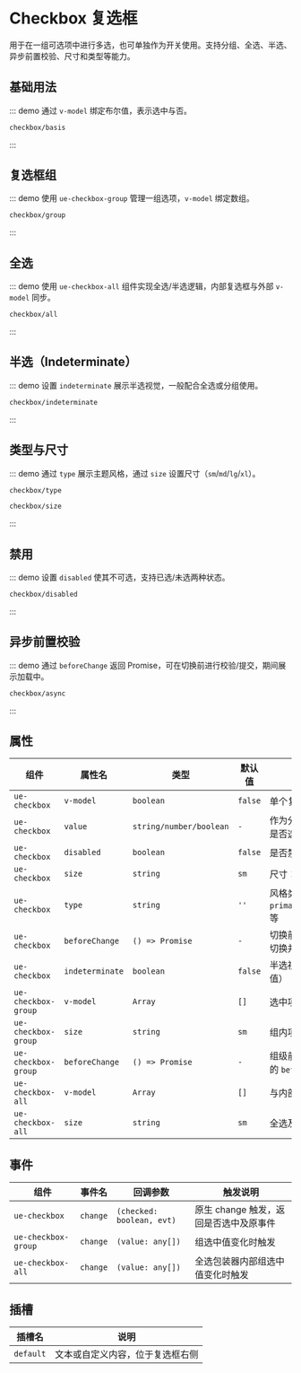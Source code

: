 # Checkbox 复选框

用于在一组可选项中进行多选，也可单独作为开关使用。支持分组、全选、半选、异步前置校验、尺寸和类型等能力。

## 基础用法

::: demo 通过 `v-model` 绑定布尔值，表示选中与否。

```html
checkbox/basis
```

:::

## 复选框组

::: demo 使用 `ue-checkbox-group` 管理一组选项，`v-model` 绑定数组。

```html
checkbox/group
```

:::

## 全选

::: demo 使用 `ue-checkbox-all` 组件实现全选/半选逻辑，内部复选框与外部 `v-model` 同步。

```html
checkbox/all
```

:::

## 半选（Indeterminate）

::: demo 设置 `indeterminate` 展示半选视觉，一般配合全选或分组使用。

```html
checkbox/indeterminate
```

:::

## 类型与尺寸

::: demo 通过 `type` 展示主题风格，通过 `size` 设置尺寸（`sm`/`md`/`lg`/`xl`）。

```html
checkbox/type
```

```html
checkbox/size
```

:::

## 禁用

::: demo 设置 `disabled` 使其不可选，支持已选/未选两种状态。

```html
checkbox/disabled
```

:::

## 异步前置校验

::: demo 通过 `beforeChange` 返回 Promise，可在切换前进行校验/提交，期间展示加载中。

```html
checkbox/async
```

:::

## 属性

| 组件 | 属性名 | 类型 | 默认值 | 说明 |
| ---- | ------ | ---- | ------ | ---- |
| `ue-checkbox` | `v-model` | `boolean` | `false` | 单个复选框的选中状态 |
| `ue-checkbox` | `value` | `string/number/boolean` | `-` | 作为分组时的选项值，用于比对是否选中 |
| `ue-checkbox` | `disabled` | `boolean` | `false` | 是否禁用 |
| `ue-checkbox` | `size` | `string` | `sm` | 尺寸：`sm`/`md`/`lg`/`xl` |
| `ue-checkbox` | `type` | `string` | `''` | 风格类型：`primary`/`success`/`warning`/`error` 等 |
| `ue-checkbox` | `beforeChange` | `() => Promise` | `-` | 切换前置校验，resolve 后才会切换并结束加载 |
| `ue-checkbox` | `indeterminate` | `boolean` | `false` | 半选视觉状态（仅样式，不改变值） |
| `ue-checkbox-group` | `v-model` | `Array` | `[]` | 选中项数组 |
| `ue-checkbox-group` | `size` | `string` | `sm` | 组内项的统一尺寸 |
| `ue-checkbox-group` | `beforeChange` | `() => Promise` | `-` | 组级前置校验，优先级高于子项的 `beforeChange` |
| `ue-checkbox-all` | `v-model` | `Array` | `[]` | 与内部组的选中项同步 |
| `ue-checkbox-all` | `size` | `string` | `sm` | 全选及子项尺寸 |

## 事件

| 组件 | 事件名 | 回调参数 | 触发说明 |
| ---- | ------ | -------- | -------- |
| `ue-checkbox` | `change` | `(checked: boolean, evt)` | 原生 change 触发，返回是否选中及原事件 |
| `ue-checkbox-group` | `change` | `(value: any[])` | 组选中值变化时触发 |
| `ue-checkbox-all` | `change` | `(value: any[])` | 全选包装器内部组选中值变化时触发 |

## 插槽

| 插槽名 | 说明 |
| ------ | ---- |
| `default` | 文本或自定义内容，位于复选框右侧 |
